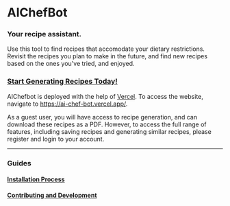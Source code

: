 # AIChefBot

### Your recipe assistant.

Use this tool to find recipes that accomodate your dietary restrictions. Revisit the recipes you plan to make in the future, and find new recipes based on the ones you've tried, and enjoyed.

### [Start Generating Recipes Today!](https://ai-chef-bot.vercel.app/)

AIChefbot is deployed with the help of [Vercel](https://vercel.com/).
To access the website, navigate to https://ai-chef-bot.vercel.app/.

As a guest user, you will have access to recipe generation, and can download these recipes as a PDF.
However, to access the full range of features, including saving recipes and generating similar recipes, please register and login to your account.
<hr>

### Guides

#### [Installation Process](./Installation.md)


#### [Contributing and Development](./Contributing.md)

